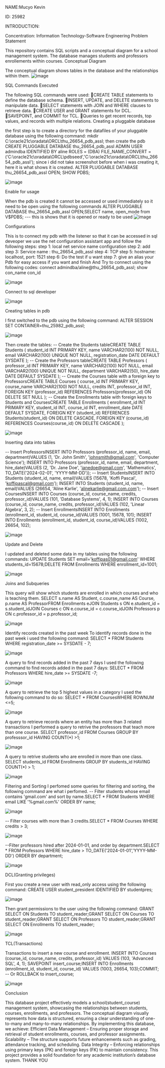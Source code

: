 NAME:Mucyo Kevin

ID: 25982

INTRODUCTION:

Concentration: Information Technology-Software Engineering
Problem Statement

This repository contains SQL scripts and a conceptual diagram for a school management system. The database manages students and professors enrollements within courses.
Conceptual Diagram

The conceptual diagram shows tables in the database and the relationships within them.
![image](https://github.com/user-attachments/assets/48e783b5-1de5-4140-8729-f1702a74b2cb)


SQL Commands Executed

The following SQL commands were used:
CREATE TABLE statements to define the database schema.
INSERT, UPDATE, and DELETE statements to manipulate data.
SELECT statements with JOIN and WHERE clauses to retrieve data.
CREATE USER and GRANT statements for DCL.
SAVEPOINT, and COMMIT for TCL.
Queries to get recent records, top values, and records with multiple relations.
Creating a pluggable database

the first step is to create a directory for the datafiles of your pluggable database using the following command:
mkdir C:\oracle21c\oradata\ORCL\thu_26654_pdb_assI\;
then create the pdb
CREATE PLUGGABLE DATABASE thu_26654_pdb_assI
ADMIN USER admindba IDENTIFIED BY aline
ROLES = (DBA)
FILE_NAME_CONVERT = ('C:\oracle21c\oradata\ORCL\pdbseed\','C:\oracle21c\oradata\ORCL\thu_26654_pdb_assI\');
since i did not take screenshot before when i was creating it, here it is what shows it is created.
ALTER PLUGGABLE DATABASE thu_26654_pdb_assI OPEN;
SHOW PDBS;

![image](https://github.com/user-attachments/assets/260a7215-322e-4ecb-9606-271736fd05d8)

Enable for usage

When the pdb is created it cannot be accessed or used immediately so it need to be open using the following commands
ALTER PLUGGABLE DATABASE thu_26654_pdb_assI OPEN;SELECT name, open_mode from V$PDBS; --- this is shows that it is opened or ready to be used
![image](https://github.com/user-attachments/assets/947ca7f0-0b12-441e-a295-b5c437bcd80d)

Configurations

This is to connect my pdb with the listener so that it can be accessed in sql deveoper we use the net configuration assistant app and follow the following steps:
step 1: local net service name configuration
step 2: add
step 3: Service name : thu_26654_pdb_assI
step 4: TCP
step 5: hostname: localhost, port: 1521
step 6: Do the test if u want
step 7: give an alias your Pdb for easy access if you want and finish
And Try to connect using the following codes:
connect admindba/aline@thu_26654_pdb_assI;
show con_name con_id


![image](https://github.com/user-attachments/assets/16abb416-b976-425a-b05d-bfe3da667d8e)


Connect to sql developer

![image](https://github.com/user-attachments/assets/cc94de91-dcbe-435b-8557-d5c5f8f7cff2)




Creating tables in pdb

I first switched to the pdb using the following command:
ALTER SESSION SET CONTAINER=thu_25982_pdb_assI;

![image](https://github.com/user-attachments/assets/00402a85-db79-45b9-9ed0-762035df0615)


Then create the tables:
-- Create the Students tableCREATE TABLE Students (
    student_id INT PRIMARY KEY,
    name VARCHAR2(100) NOT NULL,
    email VARCHAR2(100) UNIQUE NOT NULL,
    registration_date DATE DEFAULT SYSDATE
);
-- Create the Professors tableCREATE TABLE Professors (
    professor_id INT PRIMARY KEY,
    name VARCHAR2(100) NOT NULL,
    email VARCHAR2(100) UNIQUE NOT NULL,
    department VARCHAR2(50),
    hire_date DATE DEFAULT SYSDATE
);
-- Create the Courses table with a foreign key to ProfessorsCREATE TABLE Courses (
    course_id INT PRIMARY KEY,
    course_name VARCHAR2(100) NOT NULL,
    credits INT,
    professor_id INT,
    FOREIGN KEY (professor_id) REFERENCES Professors(professor_id) ON DELETE SET NULL
);
-- Create the Enrollments table with foreign keys to Students and CoursesCREATE TABLE Enrollments (
    enrollment_id INT PRIMARY KEY,
    student_id INT,
    course_id INT,
    enrollment_date DATE DEFAULT SYSDATE,
    FOREIGN KEY (student_id) REFERENCES Students(student_id) ON DELETE CASCADE,
    FOREIGN KEY (course_id) REFERENCES Courses(course_id) ON DELETE CASCADE
);

![image](https://github.com/user-attachments/assets/f84b80e5-fd0e-4e50-861d-72cd2d48ed47)

Inserting data into tables

-- Insert ProfessorsINSERT INTO Professors (professor_id, name, email, department)VALUES (1, 'Dr. John Smith', 'johnsmith@gmail.com', 'Computer Science');
INSERT INTO Professors (professor_id, name, email, department, hire_date)VALUES (2, 'Dr. Jane Doe', 'janedoe@gmail.com', 'Mathematics', TO_DATE('2024-02-01', 'YYYY-MM-DD'));
-- Insert StudentsINSERT INTO Students (student_id, name, email)VALUES (15678, 'Koffi Pascal', 'koffipascal@gmail.com');
INSERT INTO Students (student_id, name, email)VALUES (26654, 'Aline Karlie', 'alinekarlie@gmail.com.com');
-- Insert CoursesINSERT INTO Courses (course_id, course_name, credits, professor_id)VALUES (101, 'Database Systems', 4, 1);
INSERT INTO Courses (course_id, course_name, credits, professor_id)VALUES (102, 'Linear Algebra', 3, 2);
-- Insert EnrollmentsINSERT INTO Enrollments (enrollment_id, student_id, course_id)VALUES (1001, 15678, 101);
INSERT INTO Enrollments (enrollment_id, student_id, course_id)VALUES (1002, 26654, 102);

![image](https://github.com/user-attachments/assets/e60e9cf9-18f8-40f5-ac5e-24c3aa74d153)


Update and Delete

I updated and deleted some data in my tables using the following commands:
UPDATE Students SET email='koffipas01@gmail.com' WHERE students_id=15678;DELETE FROM Enrollments WHERE enrollment_id=1001;

![image](https://github.com/user-attachments/assets/c1ddf52b-9299-4809-8d32-2d478e214e01)


Joins and Subqueries

This query will show which students are enrolled in which courses and who is teaching them.
SELECT s.name AS Student, c.course_name AS Course, p.name AS ProfessorFROM Enrollments eJOIN Students s ON e.student_id = s.student_idJOIN Courses c ON e.course_id = c.course_idJOIN Professors p ON c.professor_id = p.professor_id;

![image](https://github.com/user-attachments/assets/50c40db5-ae56-4cdc-b682-e4a67daee6b7)


Identify records created in the past week
To identify records done in the past week i used the following command:
SELECT * FROM Students WHERE registration_date >= SYSDATE - 7;

![image](https://github.com/user-attachments/assets/0703f9e0-9291-475d-9087-69f61473d900)


A query to find records added in the past 7 days
I used the following command to find records added in the past 7 days:
SELECT * FROM Professors WHERE hire_date >= SYSDATE -7;




![image](https://github.com/user-attachments/assets/94a7c735-1fbd-4a3f-9902-b77d78d3cdeb)

A query to retrieve the top 5 highest values in a category
I used the following command to do so:
SELECT * FROM CoursesWHERE ROWNUM <=5;

![image](https://github.com/user-attachments/assets/bba2eda0-b535-4375-8cc8-785f634d682f)


A query to retrieve records where an entity has more than 3 related transactions
I performed a query to retrive the professors that teach more than one course.
SELECT professor_id FROM Courses GROUP BY professsor_id HAVING COUNT(*) >1;

![image](https://github.com/user-attachments/assets/a10e8477-be53-441e-b250-ec4e27e3e3bf)


A query to retrive students who are enrolled in more than one class.
SELECT students_id FROM Enrollments GROUP BY students_id HAVING COUNT(*) > 1;

![image](https://github.com/user-attachments/assets/915d101c-63f9-442a-8d61-5cd4854dc884)


Filtering and Sorting
I perfomed some queries for filtering and sorting, the following command are what i perfomed.
-- Filter students whose email contains 'gmail.com' and sort by name.SELECT * FROM Students WHERE email LIKE '%gmail.com%' ORDER BY name;

![image](https://github.com/user-attachments/assets/6f0f2abc-1306-4020-aa54-34c67cde6621)


-- Filter courses with more than 3 credits.SELECT * FROM Courses WHERE credits > 3;

![image](https://github.com/user-attachments/assets/34c0378c-3157-403d-a707-b551cb8f3bbb)


--Filter professors hired after 2024-01-01, and order by department.SELECT * FROM Professors WHERE hire_date > TO_DATE('2024-01-01','YYYY-MM-DD') ORDER BY department;

![image](https://github.com/user-attachments/assets/eaa691ce-9634-46a6-a27c-61252859e963)


DCL(Granting privileges)

First you create a new user with read_only access using the following command:
CREATE USER student_president IDENTIFIED BY studentpres;

![image](https://github.com/user-attachments/assets/9eee6840-f721-4e92-b67d-73f6642f7e2a)


Then grant permissions to the user using the following command:
GRANT SELECT ON Students TO student_reader;GRANT SELECT ON Courses TO student_reader;GRANT SELECT ON Professors TO student_reader;GRANT SELECT ON Enrollments TO student_reader;

![image](https://github.com/user-attachments/assets/6b23a47a-48b6-4b23-bf78-6bce0f2d88e5)


TCL(Transactions)

Transactions to insert a new course and enrollment.
INSERT INTO Courses (course_id, course_name, credits, professor_id) VALUES (103, 'Advanced SQL', 4, 1);
SAVEPOINT insert_course;INSERT INTO Enrollments (enrollment_id, student_id, course_id) VALUES (1003, 26654, 103);COMMIT; -- Or ROLLBACK to insert_course;

![image](https://github.com/user-attachments/assets/a7db2c47-aea9-44e3-983e-4b37977dc75d)


Conclusion

This database project effectively models a school(student_course) management system, showcasing the relationships between students, courses, enrollments, and professors. The conceptual diagram visually represents how data is structured, ensuring a clear understanding of one-to-many and many-to-many relationships.
By implementing this database, we achieve:
Efficient Data Management – Ensuring proper storage and retrieval of student enrollments, courses, and professor assignments.
Scalability – The structure supports future enhancements such as grading, attendance tracking, and scheduling.
Data Integrity – Enforcing relationships using primary keys (PK) and foreign keys (FK) to maintain consistency.
This project provides a solid foundation for any academic institution’s database system.
THANK YOU
